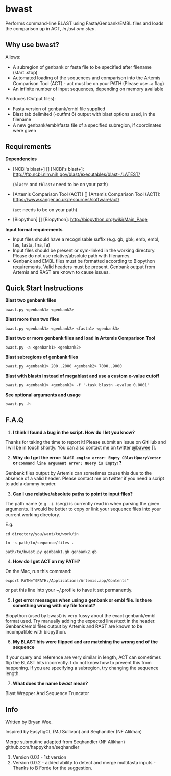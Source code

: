 # bwast
Performs command-line BLAST using Fasta/Genbank/EMBL files and loads the comparison up in ACT, *in just one step*.


Why use **bwast**?
-------------------

Allows:

* A subregion of genbank or fasta file to be specified after filename (start..stop)
* Automated loading of the sequences and comparison into the Artemis Comparison Tool (ACT) - act must be on your PATH (Please use ``-a`` flag)
* An infinite number of input sequences, depending on memory available

Produces (Output files):

* Fasta version of genbank/embl file supplied
* Blast tab delimited (-outfmt 6) output with blast options used, in the filename
* A new genbank/embl/fasta file of a specified subregion, if coordinates were given


Requirements
-----------------

**Dependencies**

* [NCBI's blast+] []
[NCBI's blast+]: http://ftp.ncbi.nlm.nih.gov/blast/executables/blast+/LATEST/

    (``blastn`` and ``tblastx`` need to be on your path)

* [Artemis Comparison Tool (ACT)] []
[Artemis Comparison Tool (ACT)]: https://www.sanger.ac.uk/resources/software/act/
 
    (``act`` needs to be on your path)

* [Biopython] []
[Biopython]: http://biopython.org/wiki/Main_Page

**Input format requirements**

* Input files should have a recognisable suffix (e.g. gb, gbk, emb, embl, fas, fasta, fna, fa)
* Input files should be present or sym-linked in the working directory. Please do not use relative/absolute path with filenames.
* Genbank and EMBL files must be formatted according to Biopython requirements. Valid headers must be present. Genbank output from Artemis and RAST are known to cause issues. 


Quick Start Instructions
--------------------------

**Blast two genbank files**

``bwast.py <genbank1> <genbank2>``

**Blast more than two files**

``bwast.py <genbank1> <genbank2> <fasta1> <genbank3>``

**Blast two or more genbank files and load in Artemis Comparison Tool**

``bwast.py -a <genbank1> <genbank2>``

**Blast subregions of genbank files**

``bwast.py <genbank1> 200..2000 <genbank2> 7000..9000``

**Blast with blastn instead of megablast and use a custom e-value cutoff**

``bwast.py <genbank1> <genbank2> -f '-task blastn -evalue 0.0001'``

**See optional arguments and usage**

``bwast.py -h``


F.A.Q
----------------

1. **I think I found a bug in the script. How do I let you know?**

  Thanks for taking the time to report it! Please submit an issue on GitHub and I will be in touch shortly. You can also contact me on twitter [@bawee] [].

  [@bawee]: https://twitter.com/bawee

2. **Why do I get the error: ``BLAST engine error: Empty CBlastQueryVector`` or ``Command line argument error: Query is Empty!``?**

  Genbank files output by Artemis can sometimes cause this due to the absence of a valid header. Please contact me on twitter if you need a script to add a dummy header.


3. **Can I use relative/absolute paths to point to input files?**

  The path name (e.g. ../../seq/) is currently read in when parsing the given arguments. It would be better to copy or link your sequence files into your current working directory.

  E.g. 

  ```
cd directory/you/want/to/work/in

ln -s path/to/sequence/files .

path/to/bwast.py genbank1.gb genbank2.gb
```

4. **How do I get ACT on my PATH?**

  On the Mac, run this command: 

  ```
export PATH="$PATH:/Applications/Artemis.app/Contents"
```

  or put this line into your ~/.profile to have it set permanently.


5. **I get error messages when using a genbank or embl file. Is there something wrong with my file format?**

  Biopython (used by bwast) is very fussy about the exact genbank/embl format used. Try manually adding the expected lines/text in the header. Genbank/embl files output by Artemis and RAST are known to be incompatible with biopython.


6. **My BLAST hits were flipped and are matching the wrong end of the sequence**

  If your query and reference are very similar in length, ACT can sometimes flip the BLAST hits incorrectly. I do not know how to prevent this from happening. If you are specifying a subregion, try changing the sequence length.


7. **What does the name *bwast* mean?**

  Blast Wrapper And Sequence Truncator 


Info
-----------
Written by Bryan Wee.

Inspired by EasyfigCL (MJ Sullivan) and Seqhandler (NF Alikhan)

Merge subroutine adapted from Seqhandler (NF Alikhan) github.com/happykhan/seqhandler

1. Version 0.0.1 - 1st version
2. Version 0.0.2 - added ability to detect and merge multifasta inputs - Thanks to B Forde for the suggestion.
